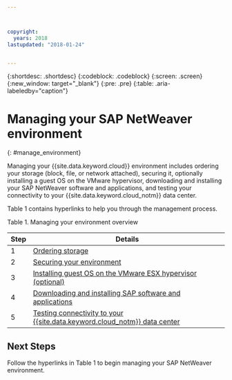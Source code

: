 ```yaml
---



copyright:
  years: 2018
lastupdated: "2018-01-24"


---
```


{:shortdesc: .shortdesc}
{:codeblock: .codeblock}
{:screen: .screen}
{:new_window: target="_blank"}
{:pre: .pre}
{:table: .aria-labeledby="caption"}

# Managing your SAP NetWeaver environment
{: #manage_environment}

Managing your {{site.data.keyword.cloud}} environment includes ordering your storage (block, file, or network attached), securing it, optionally installing a guest OS on the VMware hypervisor, downloading and installing your SAP NetWeaver software and applications, and testing your connectivity to your {{site.data.keyword.cloud_notm}} data center.

Table 1 contains hyperlinks to help you through the management process.

Table 1. Managing your environment overview

| Step | Details |
| --- | --- |
| 1 | [Ordering storage](/docs/infrastructure/sap-netweaver/sap-order-storage.html) |
| 2 | [Securing your environment](/docs/infrastructure/sap-netweaver/sap-secure-environment.html) |
| 3 | [Installing guest OS on the VMware ESX hypervisor (optional)](/docs/infrastructure/sap-netweaver/sap-installing-guest-operating-system-vmware-deployments.html) |
| 4 | [Downloading and installing SAP software and applications](/docs/infrastructure/sap-netweaver/sap-installing-sap-landscaping.html) |
| 5 | [Testing connectivity to your {{site.data.keyword.cloud_notm}} data center](/docs/infrastructure/sap-netweaver/sap-testing-connectivity.html) |

## Next Steps

Follow the hyperlinks in Table 1 to begin managing your SAP NetWeaver environment.
